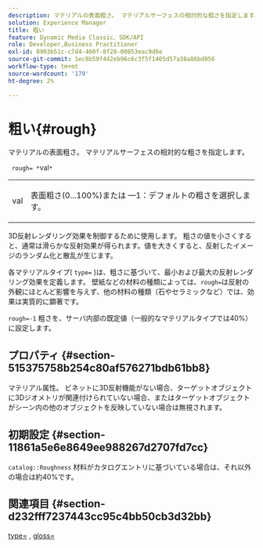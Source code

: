 ```yaml
---
description: マテリアルの表面粗さ。 マテリアルサーフェスの相対的な粗さを指定します。
solution: Experience Manager
title: 粗い
feature: Dynamic Media Classic、SDK/API
role: Developer,Business Practitioner
exl-id: 8903b51c-c7d4-460f-8f28-00053eac9d6e
source-git-commit: 1ec8b59f442eb96c6c3f5f1405d57a38a86bd056
workflow-type: tm+mt
source-wordcount: '179'
ht-degree: 2%

---
```


# 粗い{#rough}

マテリアルの表面粗さ。 マテリアルサーフェスの相対的な粗さを指定します。

` rough= *`val`*`

<table id="simpletable_432E33EC87144AC7A2A8D9406F862708"> 
 <tr class="strow"> 
  <td class="stentry"> <p> <span class="varname"> val  </span> </p> </td> 
  <td class="stentry"> <p>表面粗さ(0...100%)または —1：デフォルトの粗さを選択します。 </p> </td> 
 </tr> 
</table>

3D反射レンダリング効果を制御するために使用します。 粗さの値を小さくすると、通常は滑らかな反射効果が得られます。値を大きくすると、反射したイメージのランダム化と散乱が生じます。

各マテリアルタイプ( `type=` )は、粗さに基づいて、最小および最大の反射レンダリング効果を定義します。 壁紙などの材料の種類によっては、`rough=`は反射の外観にほとんど影響を与えず、他の材料の種類（石やセラミックなど）では、効果は実質的に顕著です。

`rough=-1` 粗さを、サーバ内部の既定値（一般的なマテリアルタイプでは40%）に設定します。

## プロパティ {#section-515375758b254c80af576271bdb61bb8}

マテリアル属性。 ビネットに3D反射機能がない場合、ターゲットオブジェクトに3Dジオメトリが関連付けられていない場合、またはターゲットオブジェクトがシーン内の他のオブジェクトを反映していない場合は無視されます。

## 初期設定 {#section-11861a5e6e8649ee988267d2707fd7cc}

`catalog::Roughness` 材料がカタログエントリに基づいている場合は、それ以外の場合は約40%です。

## 関連項目 {#section-d232fff7237443cc95c4bb50cb3d32bb}

[type=](../../../../../ir-api/http-protocol/image-rendering-api-ref/c-ir-http-protocol-ref/c-ir-http-protocol-command-reference/r-ir-http-type.md#reference-128c7de89e2d46838019b560f3f84a35) ,  [gloss=](../../../../../ir-api/http-protocol/image-rendering-api-ref/c-ir-http-protocol-ref/c-ir-http-protocol-command-reference/r-ir-http-gloss.md#reference-325aef2ee51e4e1584a06047427340ca)
